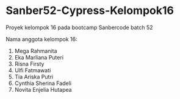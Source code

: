 # Sanber52-Cypress-Kelompok16
Proyek kelompok 16 pada bootcamp Sanbercode batch 52

Nama anggota kelompok 16:
1. Mega Rahmanita
2. Eka Marliana Puteri
3. Risna Firsty
4. Ulfi Fatmawati
5. Tia Ariska Putri
6. Cynthia Sherina Fadeli
7. Novita Enjelia Hutapea
